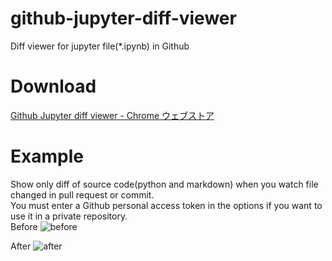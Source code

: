 # github-jupyter-diff-viewer
Diff viewer for jupyter file(*.ipynb) in Github

# Download
[Github Jupyter diff viewer \- Chrome ウェブストア](https://chrome.google.com/webstore/detail/github-jupyter-diff-viewe/bhncfkebhcnjhjpagogngbcdbapjdiej)

# Example
Show only diff of source code(python and markdown) when you watch file changed in pull request or commit.  
You must enter a Github personal access token in the options if you want to use it in a private repository.  
Before 
![before](https://user-images.githubusercontent.com/43720583/88475020-1f2f5c00-cf67-11ea-84a6-cab6c4b45208.png)

After
![after](https://user-images.githubusercontent.com/43720583/88475022-20f91f80-cf67-11ea-95e0-ada915d4daee.png)
